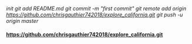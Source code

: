 _init_
_git add README.md_
_git commit -m "first commit"_
_git remote add origin https://github.com/chrisgauthier742018/explore_california.git_
_git push -u origin master_

#### https://github.com/chrisgauthier742018/explore_california.git
